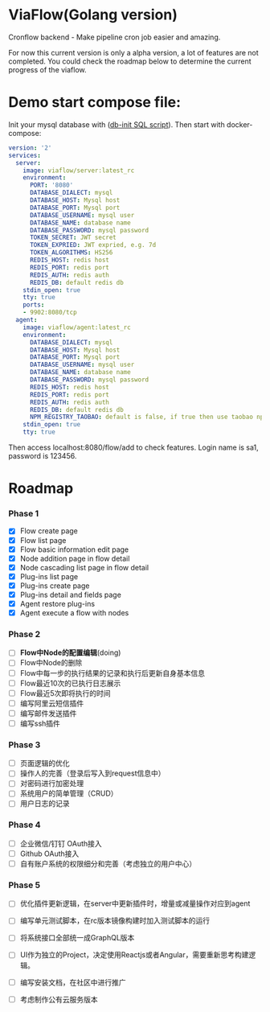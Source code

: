 # ViaFlow(Golang version)
Cronflow backend - Make pipeline cron job easier and amazing.

For now this current version is only a alpha version, a lot of features are not completed. You could check the roadmap below to determine the current progress of the viaflow.

# Demo start compose file:

Init your mysql database with ([db-init SQL script][dbscript]). Then start with docker-compose:

```yaml
version: '2'
services:
  server:
    image: viaflow/server:latest_rc
    environment:
      PORT: '8080'
      DATABASE_DIALECT: mysql
      DATABASE_HOST: Mysql host
      DATABASE_PORT: Mysql port
      DATABASE_USERNAME: mysql user
      DATABASE_NAME: database name
      DATABASE_PASSWORD: mysql password
      TOKEN_SECRET: JWT secret
      TOKEN_EXPRIED: JWT expried, e.g. 7d
      TOKEN_ALGORITHMS: HS256
      REDIS_HOST: redis host
      REDIS_PORT: redis port
      REDIS_AUTH: redis auth
      REDIS_DB: default redis db
    stdin_open: true
    tty: true
    ports:
    - 9902:8080/tcp
  agent:
    image: viaflow/agent:latest_rc
    environment:
      DATABASE_DIALECT: mysql
      DATABASE_HOST: Mysql host
      DATABASE_PORT: Mysql port
      DATABASE_USERNAME: mysql user
      DATABASE_NAME: database name
      DATABASE_PASSWORD: mysql password
      REDIS_HOST: redis host
      REDIS_PORT: redis port
      REDIS_AUTH: redis auth
      REDIS_DB: default redis db
      NPM_REGISTRY_TAOBAO: default is false, if true then use taobao npm registry
    stdin_open: true
    tty: true
```

Then access localhost:8080/flow/add to check features. Login name is sa1, password is 123456.

# Roadmap

### Phase 1

- [x] Flow create page
- [x] Flow list page
- [x] Flow basic information edit page
- [x] Node addition page in flow detail
- [x] Node cascading list page in flow detail
- [x] Plug-ins list page
- [x] Plug-ins create page
- [x] Plug-ins detail and fields page
- [x] Agent restore plug-ins
- [x] Agent execute a flow with nodes

### Phase 2

- [ ] **Flow中Node的配置编辑**(doing)
- [ ] Flow中Node的删除
- [ ] Flow中每一步的执行结果的记录和执行后更新自身基本信息
- [ ] Flow最近10次的已执行日志展示
- [ ] Flow最近5次即将执行的时间
- [ ] 编写阿里云短信插件
- [ ] 编写邮件发送插件
- [ ] 编写ssh插件

### Phase 3

- [ ] 页面逻辑的优化
- [ ] 操作人的完善（登录后写入到request信息中）
- [ ] 对密码进行加密处理
- [ ] 系统用户的简单管理（CRUD）
- [ ] 用户日志的记录

### Phase 4

- [ ] 企业微信/钉钉 OAuth接入
- [ ] Github OAuth接入
- [ ] 自有账户系统的权限细分和完善（考虑独立的用户中心）

### Phase 5

- [ ] 优化插件更新逻辑，在server中更新插件时，增量或减量操作对应到agent
- [ ] 编写单元测试脚本，在rc版本镜像构建时加入测试脚本的运行
- [ ] 将系统接口全部统一成GraphQL版本
- [ ] UI作为独立的Project，决定使用Reactjs或者Angular，需要重新思考构建逻辑。
- [ ] 编写安装文档，在社区中进行推广
- [ ] 考虑制作公有云服务版本


[dbscript]:https://github.com/viaflow/server/blob/develop/local_initialization/20180425.init.sql
